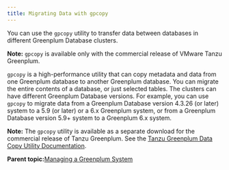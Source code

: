```yaml
---
title: Migrating Data with gpcopy 
---
```


You can use the `gpcopy` utility to transfer data between databases in different Greenplum Database clusters.

**Note:** `gpcopy` is available only with the commercial release of VMware Tanzu Greenplum.

`gpcopy` is a high-performance utility that can copy metadata and data from one Greenplum database to another Greenplum database. You can migrate the entire contents of a database, or just selected tables. The clusters can have different Greenplum Database versions. For example, you can use `gpcopy` to migrate data from a Greenplum Database version 4.3.26 \(or later\) system to a 5.9 \(or later\) or a 6.x Greenplum system, or from a Greenplum Database version 5.9+ system to a Greenplum 6.x system.

**Note:** The `gpcopy` utility is available as a separate download for the commercial release of Tanzu Greenplum. See the [Tanzu Greenplum Data Copy Utility Documentation](https://gpdb.docs.pivotal.io/gpcopy).

**Parent topic:**[Managing a Greenplum System](../managing/partII.html)

